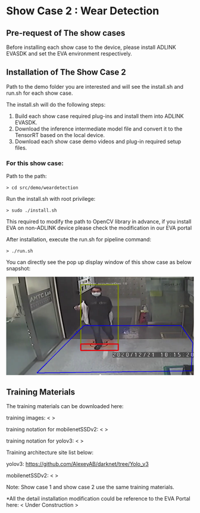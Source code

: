 # Show Case 2 : Wear Detection

## Pre-request of The show cases

Before installing each show case to the device, please install ADLINK EVASDK and set the EVA environment respectively.

## Installation of The Show Case 2

Path to the demo folder you are interested and will see the install.sh and run.sh for each show case.

The install.sh will do the following steps:

1. Build each show case required plug-ins and install them into ADLINK EVASDK.
2. Download the inference intermediate model file and convert it to the TensorRT based on the local device.
3. Download each show case demo videos and plug-in required setup files.

### For this show case: 

Path to the path:

```
> cd src/demo/weardetection
```

Run the install.sh with root privilege:

```
> sudo ./install.sh
```

This required to modify the path to OpenCV library in advance, if you install EVA on non-ADLINK device please check the modification in our EVA portal

After installation, execute the run.sh for pipeline command:

```
> ./run.sh
```

You can directly see the pop up display window of this show case as below snapshot:

![image-showcase2](../../../figures/image-showcase2.png)

## Training Materials

The training materials can be downloaded here:

training images: <  >

training notation for mobilenetSSDv2: <  >

training notation for yolov3: <  >

Training architecture site list below: 

yolov3: https://github.com/AlexeyAB/darknet/tree/Yolo_v3

mobilenetSSDv2:  <  >

Note: Show case 1 and show case 2 use the same training materials.

*All the detail installation modification could be reference to the EVA Portal here: < Under Construction >

